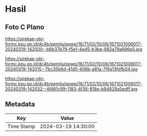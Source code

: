 # Hasil

## Foto C Plano

https://sirekap-obj-formc.kpu.go.id/dc4b/pemilu/ppwp/16/71/02/10/06/1671021006017-20240319-142000--b6b37b79-f5e1-4e45-b3be-882a79a696e5.jpg

https://sirekap-obj-formc.kpu.go.id/dc4b/pemilu/ppwp/16/71/02/10/06/1671021006017-20240319-142015--7bc35b6d-41d5-406b-a81a-7f6e13fdfb04.jpg

https://sirekap-obj-formc.kpu.go.id/dc4b/pemilu/ppwp/16/71/02/10/06/1671021006017-20240319-142032--4f481c99-1183-4f36-818e-b84829a5edff.jpg


## Metadata

| Key        | Value               |
| ---------- | ------------------- |
| Time Stamp | 2024-03-19 14:30:00 |



